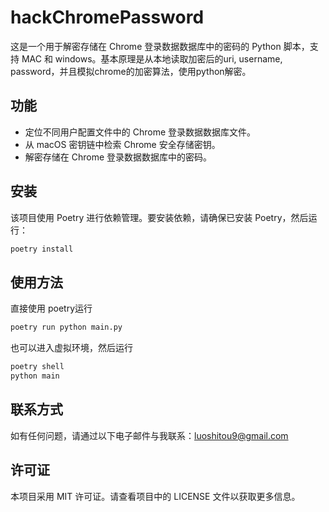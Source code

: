 


# hackChromePassword

这是一个用于解密存储在 Chrome 登录数据数据库中的密码的 Python 脚本，支持 MAC 和 windows。基本原理是从本地读取加密后的uri, username, password，并且模拟chrome的加密算法，使用python解密。

## 功能

- 定位不同用户配置文件中的 Chrome 登录数据数据库文件。
- 从 macOS 密钥链中检索 Chrome 安全存储密钥。
- 解密存储在 Chrome 登录数据数据库中的密码。

## 安装

该项目使用 Poetry 进行依赖管理。要安装依赖，请确保已安装 Poetry，然后运行：
```bash
poetry install
```

## 使用方法
直接使用 poetry运行
```bash
poetry run python main.py
```
也可以进入虚拟环境，然后运行
```bash
poetry shell
python main
```

## 联系方式

如有任何问题，请通过以下电子邮件与我联系：luoshitou9@gmail.com

## 许可证

本项目采用 MIT 许可证。请查看项目中的 LICENSE 文件以获取更多信息。